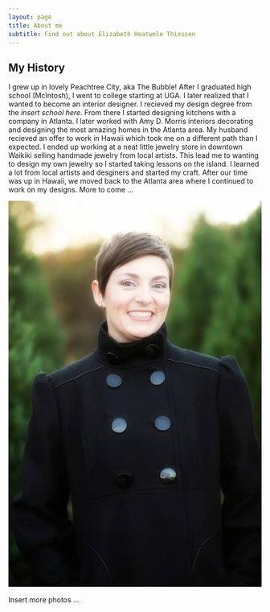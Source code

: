 ```yaml
---
layout: page
title: About me
subtitle: Find out about Elizabeth Heatwole Thiessen
---
```


## My History

I grew up in lovely Peachtree City, aka The Bubble! After I graduated high school (McIntosh), I went to college starting at UGA. I later realized that I wanted to become an interior designer. I recieved my design degree from the _insert school here_. From there I started designing kitchens with a company in Atlanta. I later worked with Amy D. Morris interiors decorating and designing the most amazing homes in the Atlanta area. My husband recieved an offer to work in Hawaii which took me on a different path than I expected. I ended up working at a neat little jewelry store in downtown Waikiki selling handmade jewelry from local artists. This lead me to wanting to design my own jewelry so I started taking lessons on the island. I learned a lot from local artists and desginers and started my craft. After our time was up in Hawaii, we moved back to the Atlanta area where I continued to work on my designs. More to come ... 

![profile](/img/elizabeth-small.webp)

Insert more photos ... 
